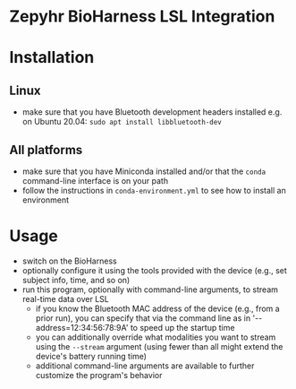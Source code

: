 Zepyhr BioHarness LSL Integration
=================================


Installation
============



Linux
-----
- make sure that you have Bluetooth development headers installed
  e.g. on Ubuntu 20.04: `sudo apt install libbluetooth-dev`


All platforms
-------------
- make sure that you have Miniconda installed and/or that the
  `conda` command-line interface is on your path
- follow the instructions in `conda-environment.yml` to see how to install
  an environment


Usage
=====

- switch on the BioHarness
- optionally configure it using the tools provided with the device
  (e.g., set subject info, time, and so on)
- run this program, optionally with command-line arguments, to stream
  real-time data over LSL
  - if you know the Bluetooth MAC address of the device (e.g., from a prior run),
    you can specify that via the command line as in '--address=12:34:56:78:9A' to 
    speed up the startup time
  - you can additionally override what modalities you want to stream using the 
    `--stream` argument (using fewer than all might extend the device's battery
    running time)
  - additional command-line arguments are available to further customize the
    program's behavior
    
  